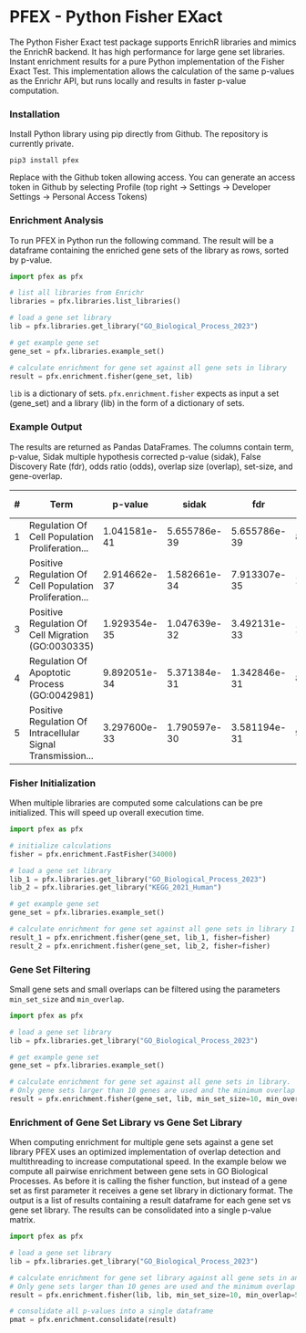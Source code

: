 # PFEX - Python Fisher EXact

The Python Fisher Exact test package supports EnrichR libraries and mimics the EnrichR backend. It has high performance for large gene set libraries. Instant enrichment results for a pure Python implementation of the Fisher Exact Test. This implementation allows the calculation of the same p-values as the Enrichr API, but runs locally and results in faster p-value computation.

### Installation

Install Python library using pip directly from Github. The repository is currently private.

```
pip3 install pfex
```

Replace <token> with the Github token allowing access. You can generate an access token in Github by selecting Profile (top right -> Settings -> Developer Settings -> Personal Access Tokens)


### Enrichment Analysis

To run PFEX in Python run the following command. The result will be a dataframe containing the enriched gene sets of the library as rows, sorted by p-value.

```python
import pfex as pfx

# list all libraries from Enrichr
libraries = pfx.libraries.list_libraries()

# load a gene set library
lib = pfx.libraries.get_library("GO_Biological_Process_2023")

# get example gene set
gene_set = pfx.libraries.example_set()

# calculate enrichment for gene set against all gene sets in library
result = pfx.enrichment.fisher(gene_set, lib)
```

`lib` is a dictionary of sets. `pfx.enrichment.fisher` expects as input a set (gene_set) and a library (lib) in the form of a dictionary of sets.

### Example Output

The results are returned as Pandas DataFrames. The columns contain term, p-value, Sidak multiple hypothesis corrected p-value (sidak), False Discovery Rate (fdr), odds ratio (odds), overlap size (overlap), set-size, and gene-overlap.

| #  | Term                                                       | p-value       | sidak          | fdr           | odds      | overlap | set-size | Gene-overlap                                                                                         |
|--- |------------------------------------------------------------|---------------|----------------|---------------|-----------|---------|----------|------------------------------------------------------------------------------------------------------|
| 1  | Regulation Of Cell Population Proliferation...              | 1.041581e-41  | 5.655786e-39   | 5.655786e-39  | 8.903394  | 62      | 766      | PDGFRB,TGFB2,CSF1R,CXCL10,CD86,IL4,CTNNB1,STAT...                                                    |
| 2  | Positive Regulation Of Cell Population Proliferation...     | 2.914662e-37  | 1.582661e-34   | 7.913307e-35  | 11.159420 | 49      | 483      | PDGFRB,TGFB2,CSF1R,CD86,IL4,AKT1,EGFR,JAK2,CDK...                                                    |
| 3  | Positive Regulation Of Cell Migration (GO:0030335)          | 1.929354e-35  | 1.047639e-32   | 3.492131e-33  | 15.772059 | 39      | 272      | PDGFRB,TGFB2,CSF1R,ATM,PECAM1,TWIST1,IL4,STAT3...                                                    |
| 4  | Regulation Of Apoptotic Process (GO:0042981)                | 9.892051e-34  | 5.371384e-31   | 1.342846e-31  | 8.269504  | 53      | 705      | CASP9,CXCL10,ATM,RPS6KB1,FAS,IL4,CTNNB1,CD28,A...                                                    |
| 5  | Positive Regulation Of Intracellular Signal Transmission... | 3.297600e-33  | 1.790597e-30   | 3.581194e-31  | 9.847619  | 47      | 525      | PDGFRB,TGFB2,CD86,CHI3L1,BECN1,ENG,GAPDH,PPARG...                                                    |


### Fisher Initialization

When multiple libraries are computed some calculations can be pre initialized. This will speed up overall execution time.

```python
import pfex as pfx

# initialize calculations
fisher = pfx.enrichment.FastFisher(34000)

# load a gene set library
lib_1 = pfx.libraries.get_library("GO_Biological_Process_2023")
lib_2 = pfx.libraries.get_library("KEGG_2021_Human")

# get example gene set
gene_set = pfx.libraries.example_set()

# calculate enrichment for gene set against all gene sets in library 1 and 2
result_1 = pfx.enrichment.fisher(gene_set, lib_1, fisher=fisher)
result_2 = pfx.enrichment.fisher(gene_set, lib_2, fisher=fisher)
```

### Gene Set Filtering

Small gene sets and small overlaps can be filtered using the parameters `min_set_size` and `min_overlap`.

```python
import pfex as pfx

# load a gene set library
lib = pfx.libraries.get_library("GO_Biological_Process_2023")

# get example gene set
gene_set = pfx.libraries.example_set()

# calculate enrichment for gene set against all gene sets in library.
# Only gene sets larger than 10 genes are used and the minimum overlap has to be at least 5 to be reported.
result = pfx.enrichment.fisher(gene_set, lib, min_set_size=10, min_overlap=5)
```


### Enrichment of Gene Set Library vs Gene Set Library

When computing enrichment for multiple gene sets against a gene set library PFEX uses an optimized implementation of overlap detection and multithreading to increase computational speed. In the example below we compute all pairwise enrichment between gene sets in GO Biological Processes. As before it is calling the fisher function, but instead of a gene set as first parameter it receives a gene set library in dictionary format. The output is a list of results containing a result dataframe for each gene set vs gene set library. The results can be consolidated into a single p-value matrix.

```python
import pfex as pfx

# load a gene set library
lib = pfx.libraries.get_library("GO_Biological_Process_2023")

# calculate enrichment for gene set library against all gene sets in another library.
# Only gene sets larger than 10 genes are used and the minimum overlap has to be at least 5 to be reported.
result = pfx.enrichment.fisher(lib, lib, min_set_size=10, min_overlap=5)

# consolidate all p-values into a single dataframe
pmat = pfx.enrichment.consolidate(result)
```


